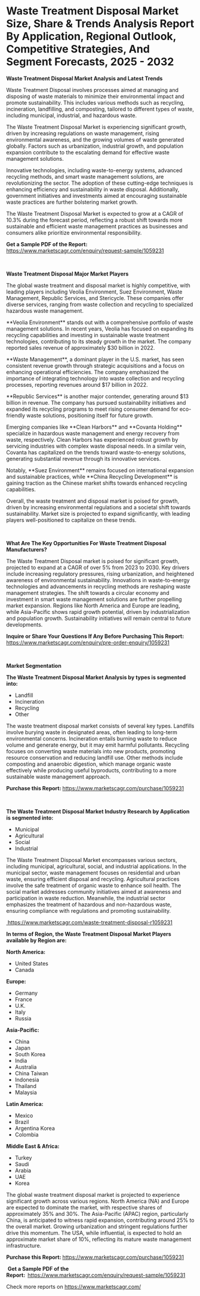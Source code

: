 <p><h1>Waste Treatment Disposal Market Size, Share & Trends Analysis Report By Application, Regional Outlook, Competitive Strategies, And Segment Forecasts, 2025 - 2032</h1></p><p><strong>Waste Treatment Disposal Market Analysis and Latest Trends</strong></p>
<p><p>Waste Treatment Disposal involves processes aimed at managing and disposing of waste materials to minimize their environmental impact and promote sustainability. This includes various methods such as recycling, incineration, landfilling, and composting, tailored to different types of waste, including municipal, industrial, and hazardous waste. </p><p>The Waste Treatment Disposal Market is experiencing significant growth, driven by increasing regulations on waste management, rising environmental awareness, and the growing volumes of waste generated globally. Factors such as urbanization, industrial growth, and population expansion contribute to the escalating demand for effective waste management solutions. </p><p>Innovative technologies, including waste-to-energy systems, advanced recycling methods, and smart waste management solutions, are revolutionizing the sector. The adoption of these cutting-edge techniques is enhancing efficiency and sustainability in waste disposal. Additionally, government initiatives and investments aimed at encouraging sustainable waste practices are further bolstering market growth. </p><p>The Waste Treatment Disposal Market is expected to grow at a CAGR of 10.3% during the forecast period, reflecting a robust shift towards more sustainable and efficient waste management practices as businesses and consumers alike prioritize environmental responsibility.</p></p>
<p><strong>Get a Sample PDF of the Report:&nbsp;</strong> <a href="https://www.marketscagr.com/enquiry/request-sample/1059231?utm_campaign=1743&utm_medium=2&utm_source=Github&utm_content=ia&utm_term=30012025&utm_id=waste-treatment-disposal">https://www.marketscagr.com/enquiry/request-sample/1059231</a></p>
<p>&nbsp;</p>
<p><strong>Waste Treatment Disposal Major Market Players</strong></p>
<p><p>The global waste treatment and disposal market is highly competitive, with leading players including Veolia Environment, Suez Environment, Waste Management, Republic Services, and Stericycle. These companies offer diverse services, ranging from waste collection and recycling to specialized hazardous waste management.</p><p>**Veolia Environment** stands out with a comprehensive portfolio of waste management solutions. In recent years, Veolia has focused on expanding its recycling capabilities and investing in sustainable waste treatment technologies, contributing to its steady growth in the market. The company reported sales revenue of approximately $30 billion in 2022.</p><p>**Waste Management**, a dominant player in the U.S. market, has seen consistent revenue growth through strategic acquisitions and a focus on enhancing operational efficiencies. The company emphasized the importance of integrating technology into waste collection and recycling processes, reporting revenues around $17 billion in 2022.</p><p>**Republic Services** is another major contender, generating around $13 billion in revenue. The company has pursued sustainability initiatives and expanded its recycling programs to meet rising consumer demand for eco-friendly waste solutions, positioning itself for future growth.</p><p>Emerging companies like **Clean Harbors** and **Covanta Holding** specialize in hazardous waste management and energy recovery from waste, respectively. Clean Harbors has experienced robust growth by servicing industries with complex waste disposal needs. In a similar vein, Covanta has capitalized on the trends toward waste-to-energy solutions, generating substantial revenue through its innovative services.</p><p>Notably, **Suez Environment** remains focused on international expansion and sustainable practices, while **China Recycling Development** is gaining traction as the Chinese market shifts towards enhanced recycling capabilities.</p><p>Overall, the waste treatment and disposal market is poised for growth, driven by increasing environmental regulations and a societal shift towards sustainability. Market size is projected to expand significantly, with leading players well-positioned to capitalize on these trends.</p></p>
<p>&nbsp;</p>
<p><strong>What Are The Key Opportunities For Waste Treatment Disposal Manufacturers?</strong></p>
<p><p>The Waste Treatment Disposal market is poised for significant growth, projected to expand at a CAGR of over 5% from 2023 to 2030. Key drivers include increasing regulatory pressures, rising urbanization, and heightened awareness of environmental sustainability. Innovations in waste-to-energy technologies and advancements in recycling methods are reshaping waste management strategies. The shift towards a circular economy and investment in smart waste management solutions are further propelling market expansion. Regions like North America and Europe are leading, while Asia-Pacific shows rapid growth potential, driven by industrialization and population growth. Sustainability initiatives will remain central to future developments.</p></p>
<p><strong>Inquire or Share Your Questions If Any Before Purchasing This Report:</strong> <a href="https://www.marketscagr.com/enquiry/pre-order-enquiry/1059231?utm_campaign=1743&utm_medium=2&utm_source=Github&utm_content=ia&utm_term=30012025&utm_id=waste-treatment-disposal">https://www.marketscagr.com/enquiry/pre-order-enquiry/1059231</a></p>
<p>&nbsp;</p>
<p><strong>Market Segmentation</strong></p>
<p><strong>The Waste Treatment Disposal Market Analysis by types is segmented into:</strong></p>
<p><ul><li>Landfill</li><li>Incineration</li><li>Recycling</li><li>Other</li></ul></p>
<p><p>The waste treatment disposal market consists of several key types. Landfills involve burying waste in designated areas, often leading to long-term environmental concerns. Incineration entails burning waste to reduce volume and generate energy, but it may emit harmful pollutants. Recycling focuses on converting waste materials into new products, promoting resource conservation and reducing landfill use. Other methods include composting and anaerobic digestion, which manage organic waste effectively while producing useful byproducts, contributing to a more sustainable waste management approach.</p></p>
<p><strong>Purchase this Report:&nbsp;</strong><a href="https://www.marketscagr.com/purchase/1059231?utm_campaign=1743&utm_medium=2&utm_source=Github&utm_content=ia&utm_term=30012025&utm_id=waste-treatment-disposal">https://www.marketscagr.com/purchase/1059231</a></p>
<p>&nbsp;</p>
<p><strong>The Waste Treatment Disposal Market Industry Research by Application is segmented into:</strong></p>
<p><ul><li>Municipal</li><li>Agricultural</li><li>Social</li><li>Industrial</li></ul></p>
<p><p>The Waste Treatment Disposal Market encompasses various sectors, including municipal, agricultural, social, and industrial applications. In the municipal sector, waste management focuses on residential and urban waste, ensuring efficient disposal and recycling. Agricultural practices involve the safe treatment of organic waste to enhance soil health. The social market addresses community initiatives aimed at awareness and participation in waste reduction. Meanwhile, the industrial sector emphasizes the treatment of hazardous and non-hazardous waste, ensuring compliance with regulations and promoting sustainability.</p></p>
<p><a href="https://www.marketscagr.com/waste-treatment-disposal-r1059231?utm_campaign=1743&utm_medium=2&utm_source=Github&utm_content=ia&utm_term=30012025&utm_id=waste-treatment-disposal">&nbsp;https://www.marketscagr.com/waste-treatment-disposal-r1059231</a></p>
<p><strong>In terms of Region, the Waste Treatment Disposal Market Players available by Region are:</strong></p>
<p>
    <p> <strong> North America: </strong>
        <ul>
            <li>United States</li>
            <li>Canada</li>
        </ul>
        </p> 
    <p> <strong> Europe: </strong>
        <ul>
            <li>Germany</li>
            <li>France</li>
            <li>U.K.</li>
            <li>Italy</li>
            <li>Russia</li>
        </ul>
        </p> 
    <p> <strong> Asia-Pacific: </strong>
        <ul>
            <li>China</li>
            <li>Japan</li>
            <li>South Korea</li>
            <li>India</li>
            <li>Australia</li>
            <li>China Taiwan</li>
            <li>Indonesia</li>
            <li>Thailand</li>
            <li>Malaysia</li>
        </ul>
        </p> 
    <p> <strong> Latin America: </strong>
        <ul>
            <li>Mexico</li>
            <li>Brazil</li>
            <li>Argentina Korea</li>
            <li>Colombia</li>
        </ul>
        </p> 
    <p> <strong> Middle East & Africa: </strong>
        <ul>
            <li>Turkey</li>
            <li>Saudi</li>
            <li>Arabia</li>
            <li>UAE</li>
            <li>Korea</li>
        </ul>
    </p>
    </p>
<p><p>The global waste treatment disposal market is projected to experience significant growth across various regions. North America (NA) and Europe are expected to dominate the market, with respective shares of approximately 35% and 30%. The Asia-Pacific (APAC) region, particularly China, is anticipated to witness rapid expansion, contributing around 25% to the overall market. Growing urbanization and stringent regulations further drive this momentum. The USA, while influential, is expected to hold an approximate market share of 10%, reflecting its mature waste management infrastructure.</p></p>
<p><strong>Purchase this Report: </strong><a href="https://www.marketscagr.com/purchase/1059231?utm_campaign=1743&utm_medium=2&utm_source=Github&utm_content=ia&utm_term=30012025&utm_id=waste-treatment-disposal">https://www.marketscagr.com/purchase/1059231</a></p>
<p>&nbsp;<strong>Get a Sample PDF of the Report:&nbsp;&nbsp;</strong><a href="https://www.marketscagr.com/enquiry/request-sample/1059231?utm_campaign=1743&utm_medium=2&utm_source=Github&utm_content=ia&utm_term=30012025&utm_id=waste-treatment-disposal">https://www.marketscagr.com/enquiry/request-sample/1059231</a></p>
<p><strong></strong></p>
<p>Check more reports on <a href="https://www.marketscagr.com/?utm_campaign=1743&utm_medium=2&utm_source=Github&utm_content=ia&utm_term=30012025&utm_id=waste-treatment-disposal">https://www.marketscagr.com/</a></p>
